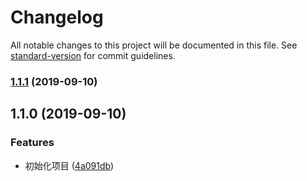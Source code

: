 # Changelog

All notable changes to this project will be documented in this file. See [standard-version](https://github.com/conventional-changelog/standard-version) for commit guidelines.

### [1.1.1](https://github.com/GaryHjy/auto-tag/compare/v1.1.0...v1.1.1) (2019-09-10)

## 1.1.0 (2019-09-10)


### Features

* 初始化项目 ([4a091db](https://github.com/GaryHjy/auto-tag/commit/4a091db))

